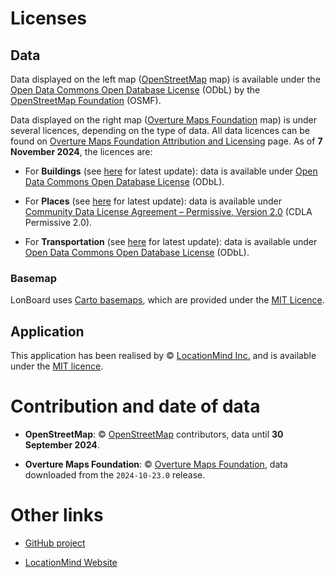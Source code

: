 # Licenses

## Data

Data displayed on the left map (<a href="https://www.openstreetmap.org/" target="_blank" rel="noopener noreferrer">OpenStreetMap</a> map) is available under the <a href="https://opendatacommons.org/licenses/odbl/" target="_blank" rel="noopener noreferrer">Open Data Commons Open Database License</a> (ODbL) by the <a href="https://osmfoundation.org/" target="_blank" rel="noopener noreferrer">OpenStreetMap Foundation</a> (OSMF).

Data displayed on the right map (<a href="https://overturemaps.org/" target="_blank" rel="noopener noreferrer">Overture Maps Foundation</a> map) is under several licences, depending on the type of data.
All data licences can be found on <a href="https://docs.overturemaps.org/attribution/" target="_blank" rel="noopener noreferrer">Overture Maps Foundation Attribution and Licensing</a> page.
As of **7 November 2024**, the licences are:

- For **Buildings** (see <a href="https://docs.overturemaps.org/attribution/#buildings" target="_blank" rel="noopener noreferrer">here</a> for latest update): data is available under <a href="https://opendatacommons.org/licenses/odbl/" target="_blank" rel="noopener noreferrer">Open Data Commons Open Database License</a> (ODbL).

- For **Places** (see <a href="https://docs.overturemaps.org/attribution/#places" target="_blank" rel="noopener noreferrer">here</a> for latest update): data is available under <a href="https://cdla.dev/permissive-2-0/" target="_blank" rel="noopener noreferrer">Community Data License Agreement – Permissive, Version 2.0</a> (CDLA Permissive 2.0).

- For **Transportation** (see <a href="https://docs.overturemaps.org/attribution/#transportation" target="_blank" rel="noopener noreferrer">here</a> for latest update): data is available under <a href="https://opendatacommons.org/licenses/odbl/" target="_blank" rel="noopener noreferrer">Open Data Commons Open Database License</a> (ODbL).

### Basemap

LonBoard uses <a href="https://docs.carto.com/carto-for-developers/carto-for-react/guides/basemaps" target="_blank" rel="noopener noreferrer">Carto basemaps</a>, which are provided under the <a href="https://github.com/CartoDB/carto-react-template/blob/master/LICENSE.MD" target="_blank" rel="noopener noreferrer">MIT Licence</a>.

## Application

This application has been realised by &copy; <a href="https://locationmind.com/" target="_blank" rel="noopener noreferrer">LocationMind Inc.</a> and is available under the <a href="https://github.com/LocationMind/OSM_Overture_Works/blob/main/license.md" target="_blank" rel="noopener noreferrer">MIT licence</a>.

# Contribution and date of data

- **OpenStreetMap**: &copy; <a href="https://www.openstreetmap.org/copyright/en" target="_blank" rel="noopener noreferrer">OpenStreetMap</a> contributors, data until **30 September 2024**.

- **Overture Maps Foundation**: &copy; <a href="https://overturemaps.org/" target="_blank" rel="noopener noreferrer">Overture Maps Foundation</a>, data downloaded from the `2024-10-23.0` release.

# Other links 

- <a href="https://github.com/LocationMind/OSM_Overture_Works" target="_blank" rel="noopener noreferrer">GitHub project</a>

- <a href="https://locationmind.com/" target="_blank" rel="noopener noreferrer">LocationMind Website</a>
